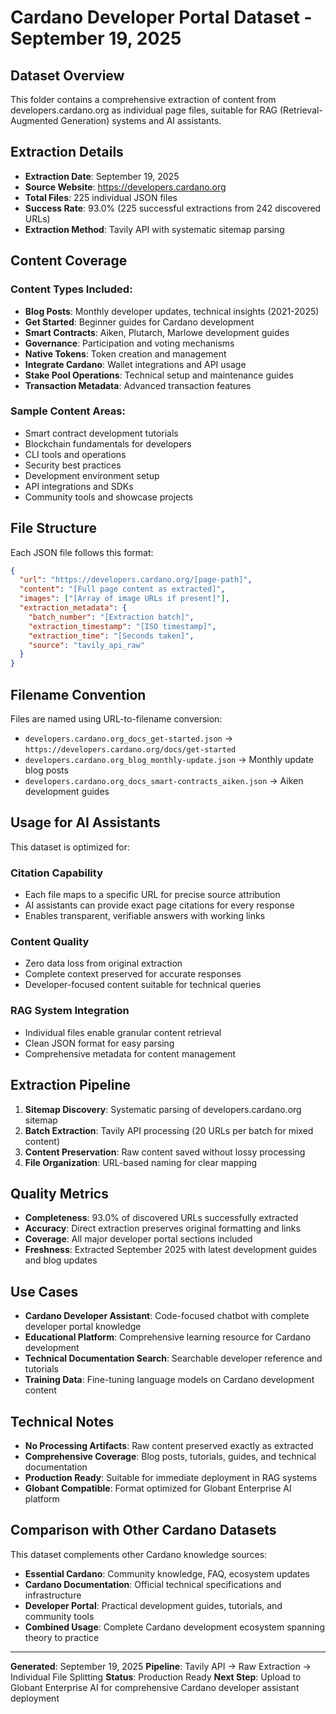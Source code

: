 # Cardano Developer Portal Dataset - September 19, 2025

## Dataset Overview

This folder contains a comprehensive extraction of content from developers.cardano.org as individual page files, suitable for RAG (Retrieval-Augmented Generation) systems and AI assistants.

## Extraction Details

- **Extraction Date**: September 19, 2025
- **Source Website**: https://developers.cardano.org
- **Total Files**: 225 individual JSON files
- **Success Rate**: 93.0% (225 successful extractions from 242 discovered URLs)
- **Extraction Method**: Tavily API with systematic sitemap parsing

## Content Coverage

### Content Types Included:
- **Blog Posts**: Monthly developer updates, technical insights (2021-2025)
- **Get Started**: Beginner guides for Cardano development
- **Smart Contracts**: Aiken, Plutarch, Marlowe development guides
- **Governance**: Participation and voting mechanisms
- **Native Tokens**: Token creation and management
- **Integrate Cardano**: Wallet integrations and API usage
- **Stake Pool Operations**: Technical setup and maintenance guides
- **Transaction Metadata**: Advanced transaction features

### Sample Content Areas:
- Smart contract development tutorials
- Blockchain fundamentals for developers
- CLI tools and operations
- Security best practices
- Development environment setup
- API integrations and SDKs
- Community tools and showcase projects

## File Structure

Each JSON file follows this format:
```json
{
  "url": "https://developers.cardano.org/[page-path]",
  "content": "[Full page content as extracted]",
  "images": ["[Array of image URLs if present]"],
  "extraction_metadata": {
    "batch_number": "[Extraction batch]",
    "extraction_timestamp": "[ISO timestamp]",
    "extraction_time": "[Seconds taken]",
    "source": "tavily_api_raw"
  }
}
```

## Filename Convention

Files are named using URL-to-filename conversion:
- `developers.cardano.org_docs_get-started.json` → `https://developers.cardano.org/docs/get-started`
- `developers.cardano.org_blog_monthly-update.json` → Monthly update blog posts
- `developers.cardano.org_docs_smart-contracts_aiken.json` → Aiken development guides

## Usage for AI Assistants

This dataset is optimized for:

### Citation Capability
- Each file maps to a specific URL for precise source attribution
- AI assistants can provide exact page citations for every response
- Enables transparent, verifiable answers with working links

### Content Quality
- Zero data loss from original extraction
- Complete context preserved for accurate responses
- Developer-focused content suitable for technical queries

### RAG System Integration
- Individual files enable granular content retrieval
- Clean JSON format for easy parsing
- Comprehensive metadata for content management

## Extraction Pipeline

1. **Sitemap Discovery**: Systematic parsing of developers.cardano.org sitemap
2. **Batch Extraction**: Tavily API processing (20 URLs per batch for mixed content)
3. **Content Preservation**: Raw content saved without lossy processing
4. **File Organization**: URL-based naming for clear mapping

## Quality Metrics

- **Completeness**: 93.0% of discovered URLs successfully extracted
- **Accuracy**: Direct extraction preserves original formatting and links
- **Coverage**: All major developer portal sections included
- **Freshness**: Extracted September 2025 with latest development guides and blog updates

## Use Cases

- **Cardano Developer Assistant**: Code-focused chatbot with complete developer portal knowledge
- **Educational Platform**: Comprehensive learning resource for Cardano development
- **Technical Documentation Search**: Searchable developer reference and tutorials
- **Training Data**: Fine-tuning language models on Cardano development content

## Technical Notes

- **No Processing Artifacts**: Raw content preserved exactly as extracted
- **Comprehensive Coverage**: Blog posts, tutorials, guides, and technical documentation
- **Production Ready**: Suitable for immediate deployment in RAG systems
- **Globant Compatible**: Format optimized for Globant Enterprise AI platform

## Comparison with Other Cardano Datasets

This dataset complements other Cardano knowledge sources:
- **Essential Cardano**: Community knowledge, FAQ, ecosystem updates
- **Cardano Documentation**: Official technical specifications and infrastructure
- **Developer Portal**: Practical development guides, tutorials, and community tools
- **Combined Usage**: Complete Cardano development ecosystem spanning theory to practice

---

**Generated**: September 19, 2025
**Pipeline**: Tavily API → Raw Extraction → Individual File Splitting
**Status**: Production Ready
**Next Step**: Upload to Globant Enterprise AI for comprehensive Cardano developer assistant deployment
